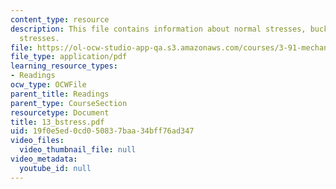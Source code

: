 ```yaml
---
content_type: resource
description: This file contains information about normal stresses, buckling, and shear
  stresses.
file: https://ol-ocw-studio-app-qa.s3.amazonaws.com/courses/3-91-mechanical-behavior-of-plastics-spring-2007/19f0e5ed0cd050837baa34bff76ad347_13_bstress.pdf
file_type: application/pdf
learning_resource_types:
- Readings
ocw_type: OCWFile
parent_title: Readings
parent_type: CourseSection
resourcetype: Document
title: 13_bstress.pdf
uid: 19f0e5ed-0cd0-5083-7baa-34bff76ad347
video_files:
  video_thumbnail_file: null
video_metadata:
  youtube_id: null
---
```

